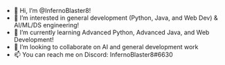 - 👋 Hi, I’m @InfernoBlaster8!
- 👀 I’m interested in general development (Python, Java, and Web Dev) & AI/ML/DS engineering!
- 🌱 I’m currently learning Advanced Python, Advanced Java, and Web Development!
- 💞️ I’m looking to collaborate on AI and general development work
- 📫 You can reach me on Discord: InfernoBlaster8#6630

<!---
InfernoBlaster8/InfernoBlaster8 is a ✨ special ✨ repository because its `README.md` (this file) appears on your GitHub profile.
You can click the Preview link to take a look at your changes.
--->
